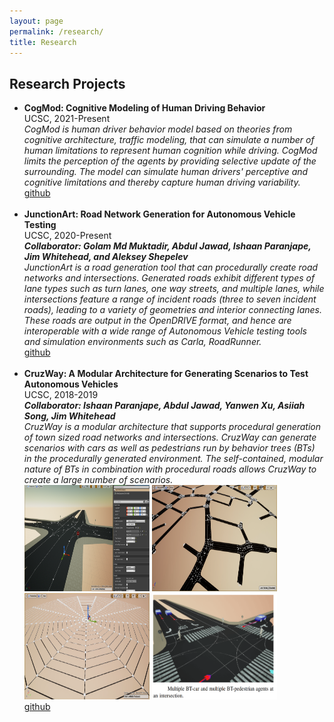 ```yaml
---
layout: page
permalink: /research/
title: Research
---
```


<h2>Research Projects</h2>
<ul>
	<li>
		<b>CogMod: Cognitive Modeling of Human Driving Behavior</b><br>
		UCSC, 2021-Present<br>
		<i>CogMod is human driver behavior model based on theories from cognitive architecture, traffic modeling,  that can simulate a number of human limitations to represent human cognition while driving. CogMod limits the perception of the agents by providing selective update of the surrounding. The model can simulate human drivers' perceptive and cognitive limitations and thereby capture human driving variability.</i> <br>
		<a href="https://github.com/adhocmaster/carla-jaywalker-experiments/tree/driver_straight_road_scenario"><div class="color-button">github</div></a>
	</li><br>
	<li>
		<b>JunctionArt: Road Network Generation for Autonomous Vehicle Testing</b><br>
		UCSC, 2020-Present<br>
		<b><i>Collaborator: Golam Md Muktadir, Abdul Jawad, Ishaan Paranjape, Jim Whitehead, and Aleksey Shepelev</i></b><br>
		<i>JunctionArt is a road generation tool that can procedurally create road networks and intersections.  Generated roads exhibit different types of lane types such as turn lanes, one way streets, and multiple lanes, while intersections feature a range of incident roads (three to seven incident roads), leading to a variety of geometries and interior connecting lanes. These roads are output in the OpenDRIVE format, and hence are interoperable with a wide range of Autonomous Vehicle testing tools and simulation environments such as Carla, RoadRunner.</i> <br>
		<a href="https://github.com/AugmentedDesignLab/junction-art"><div class="color-button">github</div></a>
	</li><br>
<li>
    <b>CruzWay: A Modular Architecture for Generating Scenarios to Test Autonomous Vehicles</b><br>
    UCSC, 2018-2019<br>
    <b><i>Collaborator: Ishaan Paranjape, Abdul Jawad, Yanwen Xu, Asiiah Song, Jim Whitehead</i></b><br>
    <i>CruzWay is a modular architecture that supports procedural generation of town sized road networks and intersections. CruzWay can generate scenarios with cars as well as pedestrians run by behavior trees (BTs) in the procedurally generated environment. The self-contained, modular nature of BTs in combination with procedural roads allows CruzWay to create a large number of scenarios.  </i><br>
	<img src="\images\research\cruzway\cruzway1.png" alt="" width="200" height="170" style="display: inline-block;">
	<img src="\images\research\cruzway\cruzway2.png" alt="" width="200" height="170" style="display: inline-block;">
	<img src="\images\research\cruzway\cruzway3.png" alt="" width="200" height="170" style="display: inline-block;">
	<img src="\images\research\cruzway\cruzway4.png" alt="" width="200" height="170" style="display: inline-block;"> <br>
    <a href="https://github.com/AugmentedDesignLab/CruzWay"><div class="color-button">github</div></a>
</li><br>
<!-- 
	<li>
        <b>Project title</b><br>
        University, Duration<br>
        <i>Other details such as advisor's name may go here</i><br>
        <a href=""><div class="color-button">report</div></a><a href=""><div class="color-button">code</div></a>
    </li><br> 
-->



</ul>



<!-- 
<h2>Research Implementations</h2>
<ul>
	<li>
		<b>Title #1</b>: Brief description of this research implementation.<br>
		<a href=""><div class="color-button">paper</div></a><a href=""><div class="color-button">report</div></a><a href=""><div class="color-button">code</div></a>
	</li><br>
	<li>
		<b>Title #2</b>: Brief description of this research implementation.<br>
		<a href=""><div class="color-button">paper</div></a><a href=""><div class="color-button">report</div></a><a href=""><div class="color-button">code</div></a>
	</li><br>
</ul>
 -->
